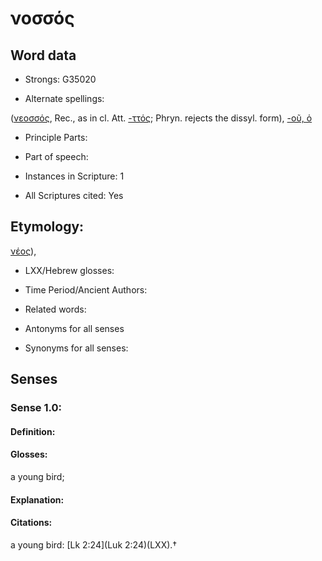# νοσσός

<!-- Status: S2=NeedsEdits -->
<!-- Lexica used for edits:   -->

## Word data

* Strongs: G35020

* Alternate spellings:

([νεοσσός](), Rec., as in cl. Att. [-ττός](); Phryn. rejects the dissyl. form), [-οῦ, ὁ]()

* Principle Parts: 


* Part of speech: 


* Instances in Scripture: 1

* All Scriptures cited: Yes

## Etymology: 

[νέος]()),

* LXX/Hebrew glosses: 


* Time Period/Ancient Authors: 


* Related words: 

* Antonyms for all senses

* Synonyms for all senses: 


## Senses 


### Sense  1.0: 

#### Definition: 

#### Glosses: 

a young bird; 

#### Explanation: 


#### Citations: 

a young bird: [Lk 2:24](Luk 2:24)(LXX).†
